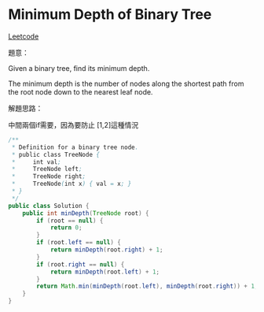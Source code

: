 # Minimum Depth of Binary Tree

[Leetcode](https://leetcode.com/problems/minimum-depth-of-binary-tree/)

題意：

Given a binary tree, find its minimum depth.

The minimum depth is the number of nodes along the shortest path from the root node down to the nearest leaf node.


解題思路：

中間兩個if需要，因為要防止 [1,2]這種情況

```java
/**
 * Definition for a binary tree node.
 * public class TreeNode {
 *     int val;
 *     TreeNode left;
 *     TreeNode right;
 *     TreeNode(int x) { val = x; }
 * }
 */
public class Solution {
    public int minDepth(TreeNode root) {
        if (root == null) {
            return 0;
        }
        if (root.left == null) {
            return minDepth(root.right) + 1;
        }
        if (root.right == null) {
            return minDepth(root.left) + 1;
        }
        return Math.min(minDepth(root.left), minDepth(root.right)) + 1;
    }
}
```